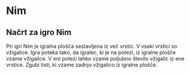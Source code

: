 # Nim
## Načrt za igro Nim

Pri igri Nim je igralna plošča sestavljena iz več vrstic. V vsaki vrstici so vžigalice. Igra poteka tako, da igralec, ki je na potezi, iz igralne plošče vzame vžigalice. V eni potezi lahko vzame poljubno število vžigalic iz ene vrstice. Zgubi tisti, ki vzame zadnjo vžigalico iz igralne plošče. 

